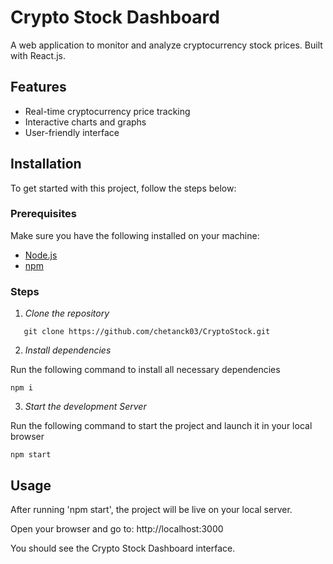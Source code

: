 # Crypto Stock Dashboard

A web application to monitor and analyze cryptocurrency stock prices. Built with React.js.

## Features
- Real-time cryptocurrency price tracking
- Interactive charts and graphs
- User-friendly interface

## Installation

To get started with this project, follow the steps below:

### Prerequisites

Make sure you have the following installed on your machine:
- [Node.js](https://nodejs.org/en/)
- [npm](https://www.npmjs.com/)

### Steps

1. *Clone the repository*

```
   git clone https://github.com/chetanck03/CryptoStock.git
```   

2. *Install dependencies*

Run the following command to install all necessary dependencies    
   ```
   npm i 
   ```

3. *Start the development Server*

Run the following command to start the project and launch it in your local browser 

 ```
 npm start
 ```

## Usage
After running 'npm start', the project will be live on your local server.

Open your browser and go to: http://localhost:3000

You should see the Crypto Stock Dashboard interface.
